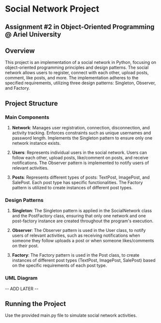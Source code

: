 # Social Network Project 
## Assignment #2 in Object-Oriented Programming @ Ariel University


## Overview
This project is an implementation of a social network in Python, focusing on object-oriented programming principles and design patterns. The social network allows users to register, connect with each other, upload posts, comment, like posts, and more. The implementation adheres to the specified requirements, utilizing three design patterns: Singleton, Observer, and Factory.

## Project Structure
### Main Components

1. **Network**: Manages user registration, connection, disconnection, and activity tracking. Enforces constraints such as unique usernames and password length. Implements the Singleton pattern to ensure only one network instance exists.

2. **Users**: Represents individual users in the social network. Users can follow each other, upload posts, like/comment on posts, and receive notifications. The Observer pattern is implemented to notify users of relevant activities.

3. **Posts**: Represents different types of posts: TextPost, ImagePost, and SalePost. Each post type has specific functionalities. The Factory pattern is utilized to create instances of different post types.

### Design Patterns
1. **Singleton**:
The Singleton pattern is applied in  the SocialNetwork class and the PostFactory class, ensuring that only one network and one post-factory instance are created throughout the program's execution.

3. **Observer**:
The Observer pattern is used in the User class, to notify users of relevant activities, such as receiving notifications when someone they follow uploads a post or when someone likes/comments on their post.

4. **Factory**:
The Factory pattern is used in the Post class, to create instances of different post types (TextPost, ImagePost, SalePost) based on the specific requirements of each post type.

### UML Diagram
-- ADD LATER --

## Running the Project
Use the provided main.py file to simulate social network activities.
